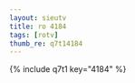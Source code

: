```yaml
--- 
layout: sieutv
title: ro 4184
tags: [rotv]
thumb_re: q7t14184
---
```

{% include q7t1 key="4184" %} 
